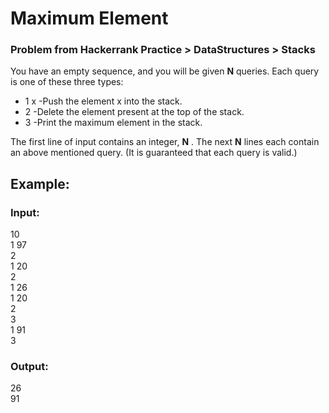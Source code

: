 # Maximum Element
### Problem from Hackerrank Practice > DataStructures > Stacks

You have an empty sequence, and you will be given **N** queries. Each query is one of these three types:

- 1 x  -Push the element x into the stack.
- 2    -Delete the element present at the top of the stack.
- 3    -Print the maximum element in the stack.

The first line of input contains an integer, **N** . The next **N** lines each contain an above mentioned query. (It is guaranteed that each query is valid.)

## Example:
### Input:<br>
10<br>
1 97<br>
2<br>
1 20<br>
2<br>
1 26<br>
1 20<br>
2<br>
3<br>
1 91<br>
3<br>

### Output:<br>
26<br>
91<br>
